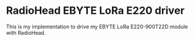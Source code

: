 # RadioHead EBYTE LoRa E220 driver

This is my implementation to drive my EBYTE LoRa E220-900T22D module with RadioHead.
